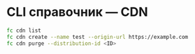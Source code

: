 # CLI справочник — CDN

```bash
fc cdn list
fc cdn create --name test --origin-url https://example.com
fc cdn purge --distribution-id <ID>
```
